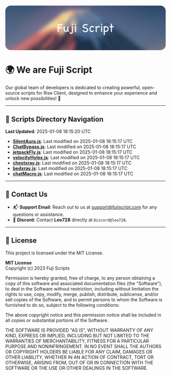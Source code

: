 ![Banner](.github/b.webp)

# 🌍 **We are Fuji Script**

Our global team of developers is dedicated to creating powerful, open-source scripts for Rise Client, designed to enhance your experience and unlock new possibilities! 🌟

---
<!-- SCRIPTS_NAVIGATION_START -->
## 📂 **Scripts Directory Navigation**

**Last Updated**: 2025-01-08 18:15:20 UTC

- **[SilentAura.js](scripts/SilentAura.js)**: Last modified on 2025-01-08 18:15:17 UTC
- **[ChatBypass.js](scripts/ChatBypass.js)**: Last modified on 2025-01-08 18:15:17 UTC
- **[jetpackFly.js](scripts/jetpackFly.js)**: Last modified on 2025-01-08 18:15:17 UTC
- **[velocityHylex.js](scripts/velocityHylex.js)**: Last modified on 2025-01-08 18:15:17 UTC
- **[chestxray.js](scripts/chestxray.js)**: Last modified on 2025-01-08 18:15:17 UTC
- **[bedxray.js](scripts/bedxray.js)**: Last modified on 2025-01-08 18:15:17 UTC
- **[chatMacro.js](scripts/chatMacro.js)**: Last modified on 2025-01-08 18:15:17 UTC

<!-- SCRIPTS_NAVIGATION_END -->

---

## 💬 **Contact Us**  
- 📬 **Support Email**: Reach out to us at [support@fujiscript.com](mailto:support@fujiscript.com) for any questions or assistance.  
- 💬 **Discord**: Contact **Leo728** directly at `Discord@leo728`.

---

## 📜 **License**

This project is licensed under the MIT License.  

**MIT License**  
Copyright (c) 2023 Fuji Scripts  

Permission is hereby granted, free of charge, to any person obtaining a copy of this software and associated documentation files (the "Software"), to deal in the Software without restriction, including without limitation the rights to use, copy, modify, merge, publish, distribute, sublicense, and/or sell copies of the Software, and to permit persons to whom the Software is furnished to do so, subject to the following conditions:  

The above copyright notice and this permission notice shall be included in all copies or substantial portions of the Software.  

THE SOFTWARE IS PROVIDED "AS IS", WITHOUT WARRANTY OF ANY KIND, EXPRESS OR IMPLIED, INCLUDING BUT NOT LIMITED TO THE WARRANTIES OF MERCHANTABILITY, FITNESS FOR A PARTICULAR PURPOSE AND NONINFRINGEMENT. IN NO EVENT SHALL THE AUTHORS OR COPYRIGHT HOLDERS BE LIABLE FOR ANY CLAIM, DAMAGES OR OTHER LIABILITY, WHETHER IN AN ACTION OF CONTRACT, TORT OR OTHERWISE, ARISING FROM, OUT OF OR IN CONNECTION WITH THE SOFTWARE OR THE USE OR OTHER DEALINGS IN THE SOFTWARE.  
